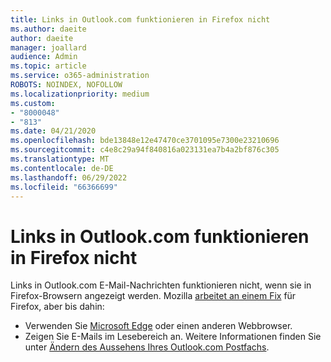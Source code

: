 ```yaml
---
title: Links in Outlook.com funktionieren in Firefox nicht
ms.author: daeite
author: daeite
manager: joallard
audience: Admin
ms.topic: article
ms.service: o365-administration
ROBOTS: NOINDEX, NOFOLLOW
ms.localizationpriority: medium
ms.custom:
- "8000048"
- "813"
ms.date: 04/21/2020
ms.openlocfilehash: bde13848e12e47470ce3701095e7300e23210696
ms.sourcegitcommit: c4e8c29a94f840816a023131ea7b4a2bf876c305
ms.translationtype: MT
ms.contentlocale: de-DE
ms.lasthandoff: 06/29/2022
ms.locfileid: "66366699"
---
```

# <a name="links-in-outlookcom-dont-work-in-firefox"></a>Links in Outlook.com funktionieren in Firefox nicht

Links in Outlook.com E-Mail-Nachrichten funktionieren nicht, wenn sie in Firefox-Browsern angezeigt werden. Mozilla [arbeitet an einem Fix](https://go.microsoft.com/fwlink/p/?linkid=2001502&amp;clcid=0x409) für Firefox, aber bis dahin:
  
- Verwenden Sie [Microsoft Edge](https://go.microsoft.com/fwlink/p/?linkid=2001503&amp;clcid=0x409) oder einen anderen Webbrowser.
- Zeigen Sie E-Mails im Lesebereich an. Weitere Informationen finden Sie unter [Ändern des Aussehens Ihres Outlook.com Postfachs](https://support.office.com/article/b41c2ecb-f23c-42b3-b7f8-659646d5e58c?wt.mc_id=Office_Outlook_com_Alchemy).
